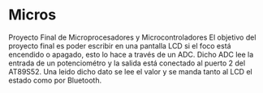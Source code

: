 # Micros
Proyecto Final de Microprocesadores y Microcontroladores
 El objetivo del proyecto final es poder escribir en una pantalla LCD si el foco está encendido o apagado, esto lo hace a través de un ADC.
 Dicho ADC lee la entrada de un potenciométro y la salida está conectado al puerto 2 del AT89S52.
 Una leido dicho dato se lee el valor y se manda tanto al LCD el estado como por Bluetooth.
